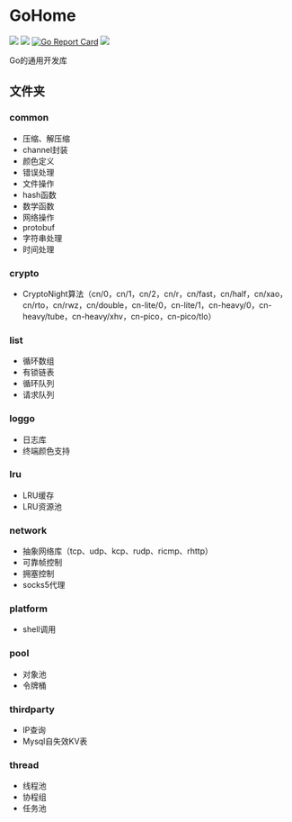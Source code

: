 # GoHome
[<img src="https://img.shields.io/github/license/esrrhs/gohome">](https://github.com/esrrhs/gohome)
[<img src="https://img.shields.io/github/languages/top/esrrhs/gohome">](https://github.com/esrrhs/gohome)
[![Go Report Card](https://goreportcard.com/badge/github.com/esrrhs/gohome)](https://goreportcard.com/report/github.com/esrrhs/gohome)
[<img src="https://img.shields.io/github/actions/workflow/status/esrrhs/gohome/go.yml?branch=master">](https://github.com/esrrhs/gohome/actions)

Go的通用开发库

## 文件夹
### common
* 压缩、解压缩
* channel封装
* 颜色定义
* 错误处理
* 文件操作
* hash函数
* 数学函数
* 网络操作
* protobuf
* 字符串处理
* 时间处理

### crypto
* CryptoNight算法（cn/0，cn/1，cn/2，cn/r，cn/fast，cn/half，cn/xao，cn/rto，cn/rwz，cn/double，cn-lite/0，cn-lite/1，cn-heavy/0，cn-heavy/tube，cn-heavy/xhv，cn-pico，cn-pico/tlo）

### list
* 循环数组
* 有锁链表
* 循环队列
* 请求队列

### loggo
* 日志库
* 终端颜色支持

### lru
* LRU缓存
* LRU资源池

### network
* 抽象网络库（tcp、udp、kcp、rudp、ricmp、rhttp）
* 可靠帧控制
* 拥塞控制
* socks5代理

### platform
* shell调用

### pool
* 对象池
* 令牌桶

### thirdparty
* IP查询
* Mysql自失效KV表

### thread
* 线程池
* 协程组
* 任务池
